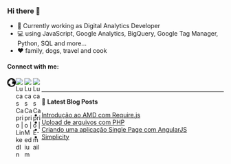 ### Hi there 👋

- :round_pushpin: Currently working as Digital Analytics Developer
- :computer: using JavaScript, Google Analytics, BigQuery, Google Tag Manager, Python, SQL and more...
- :heart: family, dogs, travel and cook

#### Connect with me:

[<img align="left" alt="Lucas Caprio | Website" width="20px" src="https://raw.githubusercontent.com/iconic/open-iconic/master/svg/globe.svg" />][website]
[<img align="left" alt="Lucas Caprio | LinkedIn" width="20px" src="https://cdn.jsdelivr.net/npm/simple-icons@v3/icons/linkedin.svg" />][linkedin]
[<img align="left" alt="Lucas Caprio | Medium" width="20px" src="https://cdn.jsdelivr.net/npm/simple-icons@v3/icons/medium.svg" />][medium]
[<img align="left" alt="Lucas Caprio | E-mail" width="20px" src="https://cdn.jsdelivr.net/npm/simple-icons@v3/icons/gmail.svg" />][gmail]

<br />

---

:closed_book: **Latest Blog Posts**
<!-- BLOG-POST-LIST:START -->
- [Introdução ao AMD com Require.js](https://medium.com/@lucascaprio/introdu%C3%A7%C3%A3o-ao-amd-com-require-js-5a41dd8f8dc3?source=rss-4559d5ff9499------2)
- [Upload de arquivos com PHP](https://medium.com/@lucascaprio/upload-de-arquivos-com-php-b18b265483fa?source=rss-4559d5ff9499------2)
- [Criando uma aplicação Single Page com AngularJS](https://medium.com/@lucascaprio/criando-uma-aplica%C3%A7%C3%A3o-single-page-com-angularjs-e46e3cd1ca7?source=rss-4559d5ff9499------2)
- [Simplicity](https://medium.com/@lucascaprio/simplicity-cde3872d466d?source=rss-4559d5ff9499------2)
<!-- BLOG-POST-LIST:END -->

[website]: http://lucascaprio.com
[linkedin]: https://www.linkedin.com/in/lucascaprio/
[medium]: https://medium.com/@lucascaprio
[gmail]: mailto:lucasfernandescaprio@gmail.com

